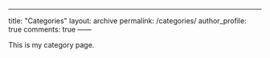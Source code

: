 ---
title:  "Categories"
layout: archive
permalink: /categories/
author_profile: true
comments: true
——

This is my category page.
